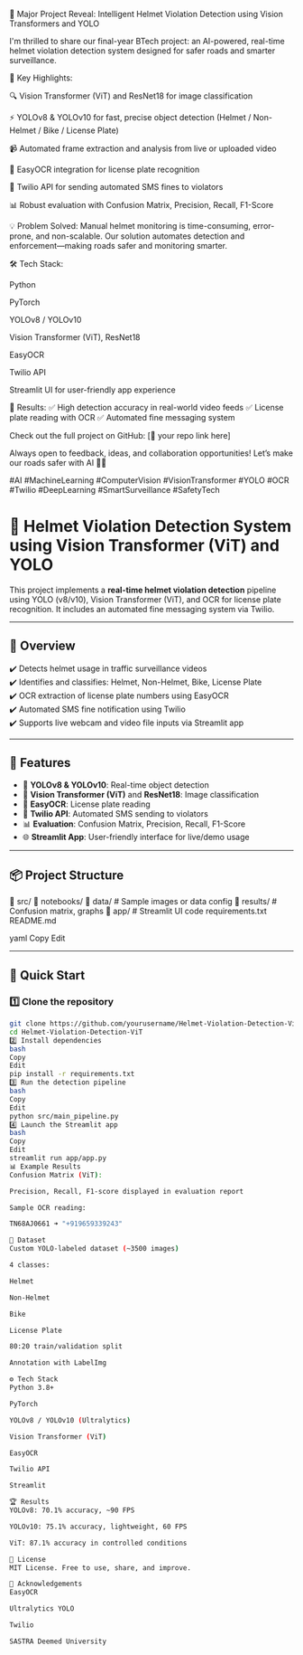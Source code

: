 🚀 Major Project Reveal: Intelligent Helmet Violation Detection using Vision Transformers and YOLO

I'm thrilled to share our final-year BTech project: an AI-powered, real-time helmet violation detection system designed for safer roads and smarter surveillance.

🎯 Key Highlights:

🔍 Vision Transformer (ViT) and ResNet18 for image classification

⚡ YOLOv8 & YOLOv10 for fast, precise object detection (Helmet / Non-Helmet / Bike / License Plate)

📹 Automated frame extraction and analysis from live or uploaded video

🧾 EasyOCR integration for license plate recognition

📲 Twilio API for sending automated SMS fines to violators

📊 Robust evaluation with Confusion Matrix, Precision, Recall, F1-Score

💡 Problem Solved:
Manual helmet monitoring is time-consuming, error-prone, and non-scalable. Our solution automates detection and enforcement—making roads safer and monitoring smarter.

🛠️ Tech Stack:

Python

PyTorch

YOLOv8 / YOLOv10

Vision Transformer (ViT), ResNet18

EasyOCR

Twilio API

Streamlit UI for user-friendly app experience

🌟 Results:
✅ High detection accuracy in real-world video feeds
✅ License plate reading with OCR
✅ Automated fine messaging system

Check out the full project on GitHub: [🔗 your repo link here]

Always open to feedback, ideas, and collaboration opportunities! Let’s make our roads safer with AI 🚦✨

#AI #MachineLearning #ComputerVision #VisionTransformer #YOLO #OCR #Twilio #DeepLearning #SmartSurveillance #SafetyTech




# 🚨 Helmet Violation Detection System using Vision Transformer (ViT) and YOLO

This project implements a **real-time helmet violation detection** pipeline using YOLO (v8/v10), Vision Transformer (ViT), and OCR for license plate recognition. It includes an automated fine messaging system via Twilio.

---

## 🧭 Overview

✔️ Detects helmet usage in traffic surveillance videos  
✔️ Identifies and classifies: Helmet, Non-Helmet, Bike, License Plate  
✔️ OCR extraction of license plate numbers using EasyOCR  
✔️ Automated SMS fine notification using Twilio  
✔️ Supports live webcam and video file inputs via Streamlit app

---

## 🎯 Features

- 🔎 **YOLOv8 & YOLOv10**: Real-time object detection
- 🤖 **Vision Transformer (ViT)** and **ResNet18**: Image classification
- 📝 **EasyOCR**: License plate reading
- 📲 **Twilio API**: Automated SMS sending to violators
- 📊 **Evaluation**: Confusion Matrix, Precision, Recall, F1-Score
- 🌐 **Streamlit App**: User-friendly interface for live/demo usage

---

## 📦 Project Structure

📂 src/
📂 notebooks/
📂 data/ # Sample images or data config
📂 results/ # Confusion matrix, graphs
📂 app/ # Streamlit UI code
requirements.txt
README.md

yaml
Copy
Edit

---

## 🚀 Quick Start

### 1️⃣ Clone the repository
```bash
git clone https://github.com/yourusername/Helmet-Violation-Detection-ViT.git
cd Helmet-Violation-Detection-ViT
2️⃣ Install dependencies
bash
Copy
Edit
pip install -r requirements.txt
3️⃣ Run the detection pipeline
bash
Copy
Edit
python src/main_pipeline.py
4️⃣ Launch the Streamlit app
bash
Copy
Edit
streamlit run app/app.py
📊 Example Results
Confusion Matrix (ViT):

Precision, Recall, F1-score displayed in evaluation report

Sample OCR reading:

TN68AJ0661 ➜ "+919659339243"

🧪 Dataset
Custom YOLO-labeled dataset (~3500 images)

4 classes:

Helmet

Non-Helmet

Bike

License Plate

80:20 train/validation split

Annotation with LabelImg

⚙️ Tech Stack
Python 3.8+

PyTorch

YOLOv8 / YOLOv10 (Ultralytics)

Vision Transformer (ViT)

EasyOCR

Twilio API

Streamlit

🏆 Results
YOLOv8: 70.1% accuracy, ~90 FPS

YOLOv10: 75.1% accuracy, lightweight, 60 FPS

ViT: 87.1% accuracy in controlled conditions

📜 License
MIT License. Free to use, share, and improve.

🤝 Acknowledgements
EasyOCR

Ultralytics YOLO

Twilio

SASTRA Deemed University
